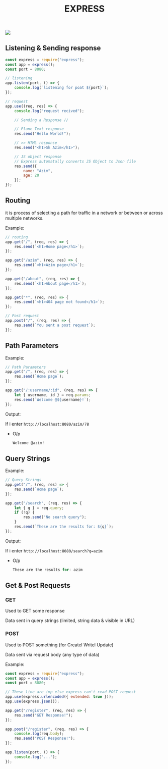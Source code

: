 <h1 align="center">EXPRESS</h1>
<br/>

![](https://media.licdn.com/dms/image/D4E12AQEBg943ptCYpg/article-cover_image-shrink_720_1280/0/1686391647921?e=2147483647&v=beta&t=sTfwUvcIfW7Fuby7hMluDfuRJK3HfYMMWc2SyZR7-GA)

## Listening & Sending response

```js
const express = require("express");
const app = express();
const port = 8080;

// listening
app.listen(port, () => {
    console.log(`listening for poat ${port}`);
});

// request
app.use((req, res) => {
    console.log("request recived");

    // Sending a Response //

    // Plane Text response
    res.send("Hello World!");

    // >> HTML response
    res.send("<h1>Sk Azim</h1>");

    // JS object response
    // Express automatally converts JS Object to Json file 
    res.send({
        name: "Azim",
        age: 20
    });
});
```

## Routing

it is process of selecting a path for traffic in a network or between or across multiple networks.

Example:

```js 
// routing
app.get("/", (req, res) => {
    res.send(`<h1>Home page</h1>`);
});

app.get("/azim", (req, res) => {
    res.send(`<h1>Azim page</h1>`);
});

app.get("/about", (req, res) => {
    res.send(`<h1>About page</h1>`);
});

app.get("*", (req, res) => {
    res.send(`<h1>404 page not found</h1>`);
});

// Post request
app.post("/", (req, res) => {
    res.send(`You sent a post request`);
});
```

## Path Parameters

Example:

```js
// Path Parameters
app.get("/", (req, res) => {
    res.send(`Home page`);
});

app.get("/:username/:id", (req, res) => {
    let { username, id } = req.params;
    res.send(`Welcome @${username}!`);
});
```

Output:

If i enter `http://localhost:8080/azim/78` 
* O/p
  ```js
  Welcome @azim!
  ```

## Query Strings

Example:

```js
// Query Strings
app.get("/", (req, res) => {
    res.send(`Home page`);
});

app.get("/search", (req, res) => {
    let { q } = req.query;
    if (!q) {
        res.send("No search query");
    }
    res.send(`These are the results for: ${q}`);
});
```

Output:

If i enter `http://localhost:8080/search?q=azim` 
* O/p
  ```js
  These are the results for: azim
  ```

## Get & Post Requests

### GET

Used to GET some response

Data sent in query strings (limited, string data & visible in URL)

### POST

Used to POST something (for Createl Writel Update)

Data sent via request body (any type of data)

Example:

```js
const express = require("express");
const app = express();
const port = 8080;

// These line are imp else express can't read POST request
app.use(express.urlencoded({ extended: true }));
app.use(express.json());

app.get("/register", (req, res) => {
    res.send("GET Response!");
});

app.post("/register", (req, res) => {
    console.log(req.body);
    res.send("POST Response!");
});

app.listen(port, () => {
    console.log("...");
});
```